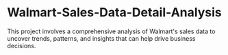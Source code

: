 # Walmart-Sales-Data-Detail-Analysis
This project involves a comprehensive analysis of Walmart's sales data to uncover trends, patterns, and insights that can help drive business decisions.
